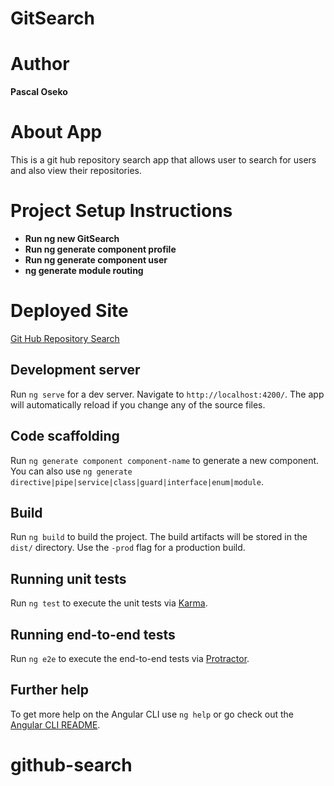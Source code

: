 # GitSearch

# Author
__Pascal Oseko__

# About App
This is a git hub repository search app that allows user to search for users and also view their repositories.

# Project Setup Instructions
* __Run ng new GitSearch__
* __Run ng generate component profile__ 
* __Run ng generate component user__
* __ng generate module routing__

# Deployed Site
[Git Hub Repository Search](https://pascaloseko.github.io/github-search/)

## Development server

Run `ng serve` for a dev server. Navigate to `http://localhost:4200/`. The app will automatically reload if you change any of the source files.

## Code scaffolding

Run `ng generate component component-name` to generate a new component. You can also use `ng generate directive|pipe|service|class|guard|interface|enum|module`.

## Build

Run `ng build` to build the project. The build artifacts will be stored in the `dist/` directory. Use the `-prod` flag for a production build.

## Running unit tests

Run `ng test` to execute the unit tests via [Karma](https://karma-runner.github.io).

## Running end-to-end tests

Run `ng e2e` to execute the end-to-end tests via [Protractor](http://www.protractortest.org/).

## Further help

To get more help on the Angular CLI use `ng help` or go check out the [Angular CLI README](https://github.com/angular/angular-cli/blob/master/README.md).
# github-search
